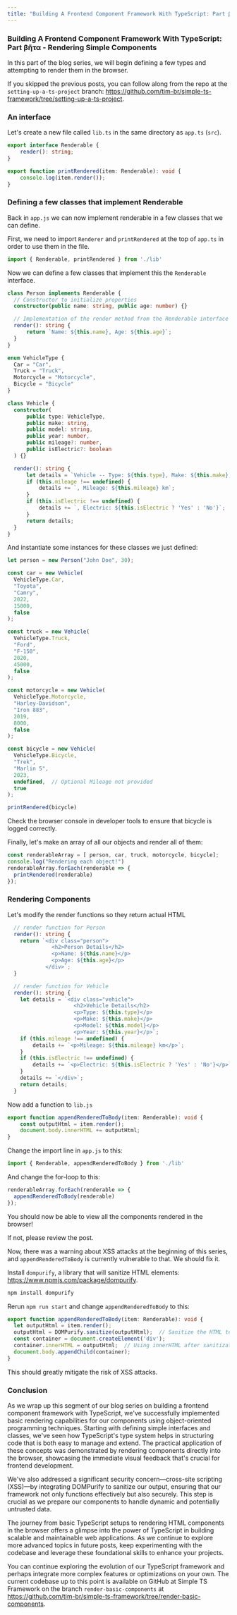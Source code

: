 ```yaml
---
title: "Building A Frontend Component Framework With TypeScript: Part βῆτα - Rendering Simple Components"
---
```


### Building A Frontend Component Framework With TypeScript: Part βῆτα - Rendering Simple Components

In this part of the blog series, we will begin defining a few types and attempting to render them in the browser.

If you skipped the previous posts, you can follow along from the repo at the `setting-up-a-ts-project` branch: https://github.com/tim-br/simple-ts-framework/tree/setting-up-a-ts-project.

### An interface

Let's create a new file called `lib.ts` in the same directory as `app.ts` (`src`).

``` typescript
export interface Renderable {
    render(): string;
}

export function printRendered(item: Renderable): void {
    console.log(item.render());
}
```

### Defining a few classes that implement Renderable

Back in `app.js` we can now implement renderable in a few classes that we can define.

First, we need to import `Renderer` and `printRendered` at the top of `app.ts` in order to use them in the file.

``` typescript
import { Renderable, printRendered } from './lib'
```

Now we can define a few classes that implement this the `Renderable` interface.

``` typescript
class Person implements Renderable {
  // Constructor to initialize properties
  constructor(public name: string, public age: number) {}

  // Implementation of the render method from the Renderable interface
  render(): string {
      return `Name: ${this.name}, Age: ${this.age}`;
  }
}

enum VehicleType {
  Car = "Car",
  Truck = "Truck",
  Motorcycle = "Motorcycle",
  Bicycle = "Bicycle"
}

class Vehicle {
  constructor(
      public type: VehicleType,
      public make: string,
      public model: string,
      public year: number,
      public mileage?: number,
      public isElectric?: boolean
  ) {}

  render(): string {
      let details = `Vehicle -- Type: ${this.type}, Make: ${this.make}, Model: ${this.model}, Year: ${this.year}`;
      if (this.mileage !== undefined) {
          details += `, Mileage: ${this.mileage} km`;
      }
      if (this.isElectric !== undefined) {
          details += `, Electric: ${this.isElectric ? 'Yes' : 'No'}`;
      }
      return details;
  }
}
```

And instantiate some instances for these classes we just defined:

``` typescript
let person = new Person("John Doe", 30);

const car = new Vehicle(
  VehicleType.Car,
  "Toyota",
  "Camry",
  2022,
  15000, 
  false
);

const truck = new Vehicle(
  VehicleType.Truck,
  "Ford",
  "F-150",
  2020,
  45000,
  false   
);

const motorcycle = new Vehicle(
  VehicleType.Motorcycle,
  "Harley-Davidson",
  "Iron 883",
  2019,
  8000,
  false   
);

const bicycle = new Vehicle(
  VehicleType.Bicycle,
  "Trek",
  "Marlin 5",
  2023,
  undefined,  // Optional Mileage not provided
  true
);

printRendered(bicycle)
```

Check the browser console in developer tools to ensure that bicycle is logged correctly.

Finally, let's make an array of all our objects and render all of them:

``` typescript
const renderableArray = [ person, car, truck, motorcycle, bicycle];
console.log("Rendering each object!")
renderableArray.forEach(renderable => {
  printRendered(renderable)
});
```

### Rendering Components

Let's modify the render functions so they return actual HTML

``` typescript
  // render function for Person
  render(): string {
    return `<div class="person">
              <h2>Person Details</h2>
              <p>Name: ${this.name}</p>
              <p>Age: ${this.age}</p>
            </div>`;
  }

  // render function for Vehicle
  render(): string {
    let details = `<div class="vehicle">
                     <h2>Vehicle Details</h2>
                     <p>Type: ${this.type}</p>
                     <p>Make: ${this.make}</p>
                     <p>Model: ${this.model}</p>
                     <p>Year: ${this.year}</p>`;
    if (this.mileage !== undefined) {
        details += `<p>Mileage: ${this.mileage} km</p>`;
    }
    if (this.isElectric !== undefined) {
        details += `<p>Electric: ${this.isElectric ? 'Yes' : 'No'}</p>`;
    }
    details += `</div>`;
    return details;
  }
```

Now add a function to `lib.js`

``` typescript
export function appendRenderedToBody(item: Renderable): void {
    const outputHtml = item.render();
    document.body.innerHTML += outputHtml; 
}
```

Change the import line in `app.js` to this:

``` typescript
import { Renderable, appendRenderedToBody } from './lib'
```

And change the for-loop to this:

``` typescript
renderableArray.forEach(renderable => {
  appendRenderedToBody(renderable)
});
```

You should now be able to view all the components rendered in the browser!

If not, please review the post.

Now, there was a warning about XSS attacks at the beginning of this series, and `appendRenderedToBody` is currently vulnerable to that. We should fix it.

Install `dompurify`, a library that will sanitize HTML elements: https://www.npmjs.com/package/dompurify.

``` bash
npm install dompurify
```

Rerun `npm run start` and change `appendRenderedToBody` to this:

``` typescript
export function appendRenderedToBody(item: Renderable): void {
  let outputHtml = item.render();
  outputHtml = DOMPurify.sanitize(outputHtml);  // Sanitize the HTML to ensure it's safe to render
  const container = document.createElement('div');
  container.innerHTML = outputHtml;  // Using innerHTML after sanitization to render HTML
  document.body.appendChild(container);
}
```

This should greatly mitigate the risk of XSS attacks.

### Conclusion

As we wrap up this segment of our blog series on building a frontend component framework with TypeScript, we've successfully implemented basic rendering capabilities for our components using object-oriented programming techniques. Starting with defining simple interfaces and classes, we've seen how TypeScript's type system helps in structuring code that is both easy to manage and extend. The practical application of these concepts was demonstrated by rendering components directly into the browser, showcasing the immediate visual feedback that's crucial for frontend development.

We've also addressed a significant security concern—cross-site scripting (XSS)—by integrating DOMPurify to sanitize our output, ensuring that our framework not only functions effectively but also securely. This step is crucial as we prepare our components to handle dynamic and potentially untrusted data.

The journey from basic TypeScript setups to rendering HTML components in the browser offers a glimpse into the power of TypeScript in building scalable and maintainable web applications. As we continue to explore more advanced topics in future posts, keep experimenting with the codebase and leverage these foundational skills to enhance your projects.

You can continue exploring the evolution of our TypeScript framework and perhaps integrate more complex features or optimizations on your own. The current codebase up to this point is available on GitHub at Simple TS Framework on the branch `render-basic-components` at https://github.com/tim-br/simple-ts-framework/tree/render-basic-components.